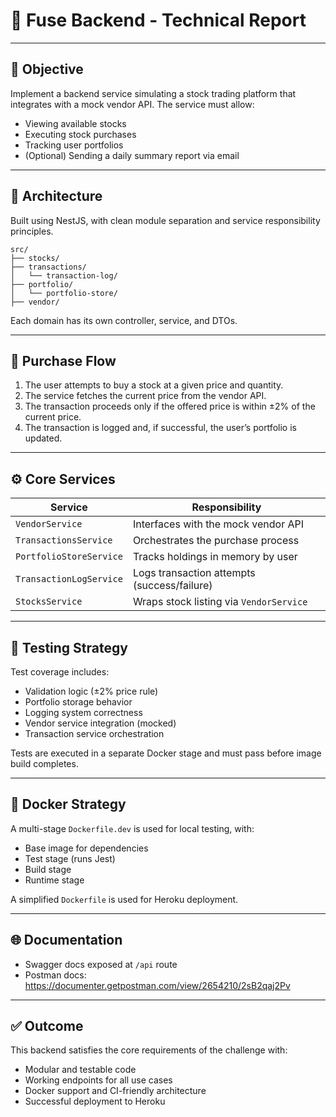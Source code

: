 # 📝 Fuse Backend - Technical Report

---

## 🎯 Objective

Implement a backend service simulating a stock trading platform that integrates with a mock vendor API. The service must allow:

- Viewing available stocks
- Executing stock purchases
- Tracking user portfolios
- (Optional) Sending a daily summary report via email

---

## 🧱 Architecture

Built using NestJS, with clean module separation and service responsibility principles.

```
src/
├── stocks/
├── transactions/
│   └── transaction-log/
├── portfolio/
│   └── portfolio-store/
├── vendor/
```

Each domain has its own controller, service, and DTOs.

---

## 🔁 Purchase Flow

1. The user attempts to buy a stock at a given price and quantity.
2. The service fetches the current price from the vendor API.
3. The transaction proceeds only if the offered price is within ±2% of the current price.
4. The transaction is logged and, if successful, the user’s portfolio is updated.

---

## ⚙️ Core Services

| Service                | Responsibility                                      |
|------------------------|------------------------------------------------------|
| `VendorService`        | Interfaces with the mock vendor API                 |
| `TransactionsService`  | Orchestrates the purchase process                   |
| `PortfolioStoreService`| Tracks holdings in memory by user                   |
| `TransactionLogService`| Logs transaction attempts (success/failure)         |
| `StocksService`        | Wraps stock listing via `VendorService`             |

---

## 🧪 Testing Strategy

Test coverage includes:
- Validation logic (±2% price rule)
- Portfolio storage behavior
- Logging system correctness
- Vendor service integration (mocked)
- Transaction service orchestration

Tests are executed in a separate Docker stage and must pass before image build completes.

---

## 🐳 Docker Strategy

A multi-stage `Dockerfile.dev` is used for local testing, with:
- Base image for dependencies
- Test stage (runs Jest)
- Build stage
- Runtime stage

A simplified `Dockerfile` is used for Heroku deployment.

---

## 🌐 Documentation

- Swagger docs exposed at `/api` route
- Postman docs: https://documenter.getpostman.com/view/2654210/2sB2qaj2Pv

---

## ✅ Outcome

This backend satisfies the core requirements of the challenge with:
- Modular and testable code
- Working endpoints for all use cases
- Docker support and CI-friendly architecture
- Successful deployment to Heroku
